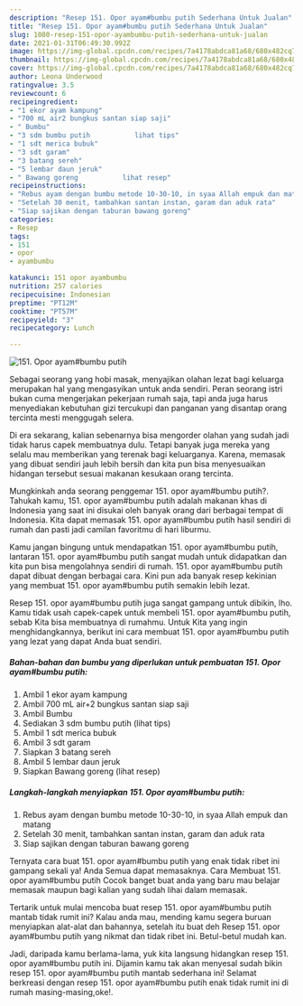 ```yaml
---
description: "Resep 151. Opor ayam#bumbu putih Sederhana Untuk Jualan"
title: "Resep 151. Opor ayam#bumbu putih Sederhana Untuk Jualan"
slug: 1080-resep-151-opor-ayambumbu-putih-sederhana-untuk-jualan
date: 2021-01-31T06:49:30.992Z
image: https://img-global.cpcdn.com/recipes/7a4178abdca81a68/680x482cq70/151-opor-ayambumbu-putih-foto-resep-utama.jpg
thumbnail: https://img-global.cpcdn.com/recipes/7a4178abdca81a68/680x482cq70/151-opor-ayambumbu-putih-foto-resep-utama.jpg
cover: https://img-global.cpcdn.com/recipes/7a4178abdca81a68/680x482cq70/151-opor-ayambumbu-putih-foto-resep-utama.jpg
author: Leona Underwood
ratingvalue: 3.5
reviewcount: 6
recipeingredient:
- "1 ekor ayam kampung"
- "700 mL air2 bungkus santan siap saji"
- " Bumbu"
- "3 sdm bumbu putih           lihat tips"
- "1 sdt merica bubuk"
- "3 sdt garam"
- "3 batang sereh"
- "5 lembar daun jeruk"
- " Bawang goreng           lihat resep"
recipeinstructions:
- "Rebus ayam dengan bumbu metode 10-30-10, in syaa Allah empuk dan matang"
- "Setelah 30 menit, tambahkan santan instan, garam dan aduk rata"
- "Siap sajikan dengan taburan bawang goreng"
categories:
- Resep
tags:
- 151
- opor
- ayambumbu

katakunci: 151 opor ayambumbu 
nutrition: 257 calories
recipecuisine: Indonesian
preptime: "PT12M"
cooktime: "PT57M"
recipeyield: "3"
recipecategory: Lunch

---
```



![151. Opor ayam#bumbu putih](https://img-global.cpcdn.com/recipes/7a4178abdca81a68/680x482cq70/151-opor-ayambumbu-putih-foto-resep-utama.jpg)

Sebagai seorang yang hobi masak, menyajikan olahan lezat bagi keluarga merupakan hal yang mengasyikan untuk anda sendiri. Peran seorang istri bukan cuma mengerjakan pekerjaan rumah saja, tapi anda juga harus menyediakan kebutuhan gizi tercukupi dan panganan yang disantap orang tercinta mesti menggugah selera.

Di era  sekarang, kalian sebenarnya bisa mengorder olahan yang sudah jadi tidak harus capek membuatnya dulu. Tetapi banyak juga mereka yang selalu mau memberikan yang terenak bagi keluarganya. Karena, memasak yang dibuat sendiri jauh lebih bersih dan kita pun bisa menyesuaikan hidangan tersebut sesuai makanan kesukaan orang tercinta. 



Mungkinkah anda seorang penggemar 151. opor ayam#bumbu putih?. Tahukah kamu, 151. opor ayam#bumbu putih adalah makanan khas di Indonesia yang saat ini disukai oleh banyak orang dari berbagai tempat di Indonesia. Kita dapat memasak 151. opor ayam#bumbu putih hasil sendiri di rumah dan pasti jadi camilan favoritmu di hari liburmu.

Kamu jangan bingung untuk mendapatkan 151. opor ayam#bumbu putih, lantaran 151. opor ayam#bumbu putih sangat mudah untuk didapatkan dan kita pun bisa mengolahnya sendiri di rumah. 151. opor ayam#bumbu putih dapat dibuat dengan berbagai cara. Kini pun ada banyak resep kekinian yang membuat 151. opor ayam#bumbu putih semakin lebih lezat.

Resep 151. opor ayam#bumbu putih juga sangat gampang untuk dibikin, lho. Kamu tidak usah capek-capek untuk membeli 151. opor ayam#bumbu putih, sebab Kita bisa membuatnya di rumahmu. Untuk Kita yang ingin menghidangkannya, berikut ini cara membuat 151. opor ayam#bumbu putih yang lezat yang dapat Anda buat sendiri.

<!--inarticleads1-->

##### Bahan-bahan dan bumbu yang diperlukan untuk pembuatan 151. Opor ayam#bumbu putih:

1. Ambil 1 ekor ayam kampung
1. Ambil 700 mL air+2 bungkus santan siap saji
1. Ambil  Bumbu
1. Sediakan 3 sdm bumbu putih           (lihat tips)
1. Ambil 1 sdt merica bubuk
1. Ambil 3 sdt garam
1. Siapkan 3 batang sereh
1. Ambil 5 lembar daun jeruk
1. Siapkan  Bawang goreng           (lihat resep)




<!--inarticleads2-->

##### Langkah-langkah menyiapkan 151. Opor ayam#bumbu putih:

1. Rebus ayam dengan bumbu metode 10-30-10, in syaa Allah empuk dan matang
1. Setelah 30 menit, tambahkan santan instan, garam dan aduk rata
1. Siap sajikan dengan taburan bawang goreng




Ternyata cara buat 151. opor ayam#bumbu putih yang enak tidak ribet ini gampang sekali ya! Anda Semua dapat memasaknya. Cara Membuat 151. opor ayam#bumbu putih Cocok banget buat anda yang baru mau belajar memasak maupun bagi kalian yang sudah lihai dalam memasak.

Tertarik untuk mulai mencoba buat resep 151. opor ayam#bumbu putih mantab tidak rumit ini? Kalau anda mau, mending kamu segera buruan menyiapkan alat-alat dan bahannya, setelah itu buat deh Resep 151. opor ayam#bumbu putih yang nikmat dan tidak ribet ini. Betul-betul mudah kan. 

Jadi, daripada kamu berlama-lama, yuk kita langsung hidangkan resep 151. opor ayam#bumbu putih ini. Dijamin kamu tak akan menyesal sudah bikin resep 151. opor ayam#bumbu putih mantab sederhana ini! Selamat berkreasi dengan resep 151. opor ayam#bumbu putih enak tidak rumit ini di rumah masing-masing,oke!.


